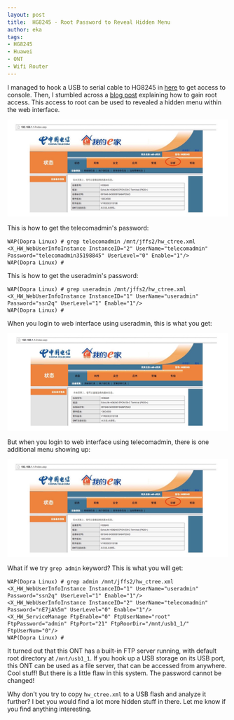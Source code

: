 ```yaml
---
layout: post
title:  HG8245 - Root Password to Reveal Hidden Menu
author: eka
tags:
- HG8245
- Huawei
- ONT
- Wifi Router
---
```


I managed to hook a USB to serial cable to HG8245 in [here](/2015/05/05/a-look-into-huawei-hg8245-ont.html) to get access to console. Then, I stumbled across a [blog post](http://www.cnblogs.com/craftor/archive/2012/10/25/2740130.html) explaining how to gain root access. This access to root can be used to revealed a hidden menu within the web interface.

<img class="img-responsive" src="/images/hg8245_telecomadmin.jpg" />

<!--more-->

This is how to get the telecomadmin's password:

<pre><code>WAP(Dopra Linux) # grep telecomadmin /mnt/jffs2/hw_ctree.xml
&lt;X_HW_WebUserInfoInstance InstanceID="2" UserName="telecomadmin" Password="telecomadmin35198845" UserLevel="0" Enable="1"/&gt;
WAP(Dopra Linux) # </code></pre>

This is how to get the useradmin's password:

<pre><code>WAP(Dopra Linux) # grep useradmin /mnt/jffs2/hw_ctree.xml
&lt;X_HW_WebUserInfoInstance InstanceID="1" UserName="useradmin" Password="ssn2q" UserLevel="1" Enable="1"/&gt;
WAP(Dopra Linux) # </code></pre>

When you login to web interface using useradmin, this is what you get:

<img class="img-responsive" src="/images/hg8245_useradmin.jpg" />

But when you login to web interface using telecomadmin, there is one additional menu showing up:

<img class="img-responsive" src="/images/hg8245_telecomadmin.jpg" />

What if we try <code>grep admin</code> keyword? This is what you will get:

<pre><code>WAP(Dopra Linux) # grep admin /mnt/jffs2/hw_ctree.xml
&lt;X_HW_WebUserInfoInstance InstanceID="1" UserName="useradmin" Password="ssn2q" UserLevel="1" Enable="1"/&gt;
&lt;X_HW_WebUserInfoInstance InstanceID="2" UserName="telecomadmin" Password="nE7jA%5m" UserLevel="0" Enable="1"/&gt;
&lt;X_HW_ServiceManage FtpEnable="0" FtpUserName="root" FtpPassword="admin" FtpPort="21" FtpRoorDir="/mnt/usb1_1/" FtpUserNum="0"/&gt;
WAP(Dopra Linux) # </code></pre>

It turned out that this ONT has a built-in FTP server running, with default root directory at <code>/mnt/usb1_1</code>. If you hook up a USB storage on its USB port, this ONT can be used as a file server, that can be accessed from anywhere. Cool stuff! But there is a little flaw in this system. The password cannot be changed!

Why don't you try to copy <code>hw_ctree.xml</code> to a USB flash and analyze it further? I bet you would find a lot more hidden stuff in there. Let me know if you find anything interesting.